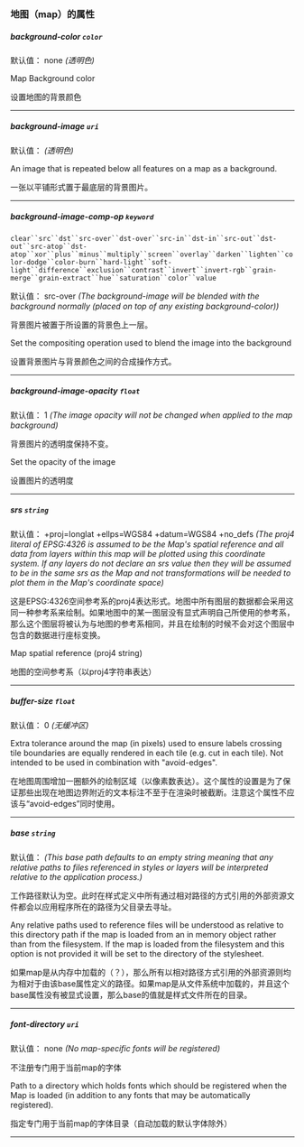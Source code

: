 ### 地图（map）的属性

##### background-color `color`


默认值： none
_(透明色)_

Map Background color

设置地图的背景颜色

* * *

##### background-image `uri`


默认值： 
_(透明色)_

An image that is repeated below all features on a map as a background.

一张以平铺形式置于最底层的背景图片。

* * *

##### background-image-comp-op `keyword`
`clear``src``dst``src-over``dst-over``src-in``dst-in``src-out``dst-out``src-atop``dst-atop``xor``plus``minus``multiply``screen``overlay``darken``lighten``color-dodge``color-burn``hard-light``soft-light``difference``exclusion``contrast``invert``invert-rgb``grain-merge``grain-extract``hue``saturation``color``value`

默认值： src-over
_(The background-image will be blended with the background normally (placed on top of any existing background-color))_

背景图片被置于所设置的背景色上一层。

Set the compositing operation used to blend the image into the background

设置背景图片与背景颜色之间的合成操作方式。

* * *

##### background-image-opacity `float`


默认值： 1
_(The image opacity will not be changed when applied to the map background)_

背景图片的透明度保持不变。

Set the opacity of the image

设置图片的透明度

* * *

##### srs `string`


默认值： +proj=longlat +ellps=WGS84 +datum=WGS84 +no\_defs
_(The proj4 literal of EPSG:4326 is assumed to be the Map&#x27;s spatial reference and all data from layers within this map will be plotted using this coordinate system. If any layers do not declare an srs value then they will be assumed to be in the same srs as the Map and not transformations will be needed to plot them in the Map&#x27;s coordinate space)_

这是EPSG:4326空间参考系的proj4表达形式。地图中所有图层的数据都会采用这同一种参考系来绘制。如果地图中的某一图层没有显式声明自己所使用的参考系，那么这个图层将被认为与地图的参考系相同，并且在绘制的时候不会对这个图层中包含的数据进行座标变换。

Map spatial reference (proj4 string)

地图的空间参考系（以proj4字符串表达）

* * *

##### buffer-size `float`


默认值： 0
_(无缓冲区)_

Extra tolerance around the map (in pixels) used to ensure labels crossing tile boundaries are equally rendered in each tile (e.g. cut in each tile). Not intended to be used in combination with &quot;avoid-edges&quot;.

在地图周围增加一圈额外的绘制区域（以像素数表达）。这个属性的设置是为了保证那些出现在地图边界附近的文本标注不至于在渲染时被截断。注意这个属性不应该与“avoid-edges”同时使用。

* * *

##### base `string`


默认值： 
_(This base path defaults to an empty string meaning that any relative paths to files referenced in styles or layers will be interpreted relative to the application process.)_

工作路径默认为空。此时在样式定义中所有通过相对路径的方式引用的外部资源文件都会以应用程序所在的路径为父目录去寻址。

Any relative paths used to reference files will be understood as relative to this directory path if the map is loaded from an in memory object rather than from the filesystem. If the map is loaded from the filesystem and this option is not provided it will be set to the directory of the stylesheet.

如果map是从内存中加载的（？），那么所有以相对路径方式引用的外部资源则均为相对于由该base属性定义的路径。如果map是从文件系统中加载的，并且这个base属性没有被显式设置，那么base的值就是样式文件所在的目录。

* * *

##### font-directory `uri`


默认值： none
_(No map-specific fonts will be registered)_

不注册专门用于当前map的字体

Path to a directory which holds fonts which should be registered when the Map is loaded (in addition to any fonts that may be automatically registered).

指定专门用于当前map的字体目录（自动加载的默认字体除外）

* * *


